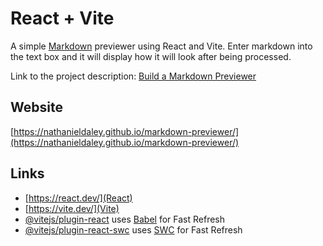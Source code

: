 # React + Vite

A simple [Markdown](https://www.markdownguide.org/) previewer using React and Vite.
Enter markdown into the text box and it will display how it will look after being processed.

Link to the project description: [Build a Markdown Previewer](https://www.freecodecamp.org/learn/front-end-development-libraries/front-end-development-libraries-projects/build-a-markdown-previewer)

## Website

[https://nathanieldaley.github.io/markdown-previewer/](https://nathanieldaley.github.io/markdown-previewer/)

## Links

- [https://react.dev/](React)
- [https://vite.dev/](Vite)
- [@vitejs/plugin-react](https://github.com/vitejs/vite-plugin-react/blob/main/packages/plugin-react/README.md) uses [Babel](https://babeljs.io/) for Fast Refresh
- [@vitejs/plugin-react-swc](https://github.com/vitejs/vite-plugin-react-swc) uses [SWC](https://swc.rs/) for Fast Refresh
